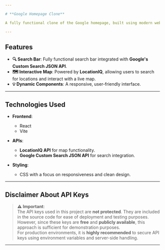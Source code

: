 ```yaml
---

# **Google Homepage Clone**

A fully functional clone of the Google homepage, built using modern web development technologies like **React** and **Vite**. This project features a custom search engine, an interactive map powered by **LocationIQ**, and a user interface inspired by Google's design principles.

---
```


## **Features**

- **🔍 Search Bar**: Fully functional search bar integrated with **Google's Custom Search JSON API**.
- **🗺️ Interactive Map**: Powered by **LocationIQ**, allowing users to search for locations and interact with a live map.
- **💡 Dynamic Components**: A responsive, user-friendly interface.

---

## **Technologies Used**

- **Frontend**:  
  - React  
  - Vite  

- **APIs**:  
  - **LocationIQ API** for map functionality.  
  - **Google Custom Search JSON API** for search integration.

- **Styling**:  
  - CSS with a focus on responsiveness and clean design.

---

## **Disclaimer About API Keys**

> **⚠️ Important**:  
> The API keys used in this project are **not protected**. They are included in the source code for ease of deployment and testing purposes.  
> However, since these keys are **free** and **publicly available**, this approach is sufficient for demonstration purposes.  
> For production environments, it is **highly recommended** to secure API keys using environment variables and server-side handling.

---
